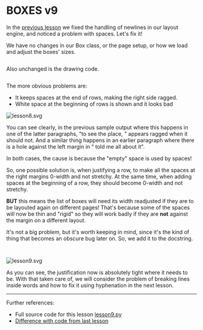 # BOXES v9

In the [previous lesson](lesson8.run.html) we fixed the handling of newlines
in our layout engine, and noticed a problem with spaces. Let's fix it!

We have no changes in our Box class, or the page setup, or how we load and adjust the boxes' sizes.

```python-include:code/lesson9.py:1:28
```
Also unchanged is the drawing code.

```python-include:code/lesson9.py:127:164
```

The more obvious problems are:

* It keeps spaces at the end of rows, making the right side ragged.
* White space at the beginning of rows is shown and it looks bad

![lesson8.svg](lesson8.svg)

You can see clearly, in the previous sample output where this happens in one of the latter paragraphs, "to see the place,  " appears ragged when it should not. And a similar thing happens in an earlier paragraph where there is a hole against the left margin in " told me all about it".

In both cases, the cause is because the "empty" space is used by spaces!

So, one possible solution is, when justifying a row, to make all the spaces at the right margins 0-width and not stretchy. At the same time, when adding spaces at the beginning of a row, they should become 0-width and not stretchy.

**BUT** this means the list of boxes will need its width readjusted if they are to be layouted again on different pages! That's because some of the spaces will now be thin and "rigid" so they will work badly if they are **not** against the margin on a different layout.

It's not a big problem, but it's worth keeping in mind, since it's the kind of thing that becomes an obscure bug later on. So, we add it to the docstring.

```python-include:code/lesson9.py:30:124
```

```python-include:code/lesson9.py:167:167
```

![lesson9.svg](lesson9.svg)

As you can see, the justification now is absolutely tight where it needs to be.
With that taken care of, we will consider the problem of breaking lines inside words and how to fix it using hyphenation in the next lesson.

----------

Further references:

* Full source code for this lesson [lesson9.py](lesson9.py.run.html)
* [Difference with code from last lesson](diffs/lesson8_lesson9.html)
